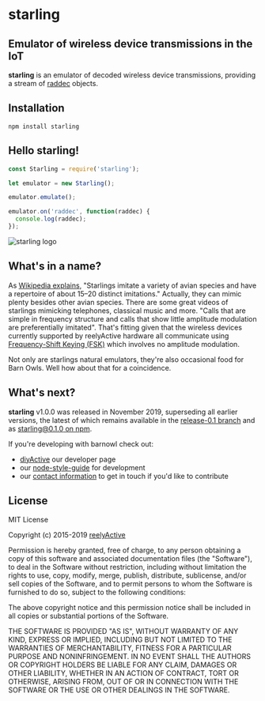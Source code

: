 starling
========


Emulator of wireless device transmissions in the IoT
----------------------------------------------------

__starling__ is an emulator of decoded wireless device transmissions, providing a stream of [raddec](https://github.com/reelyactive/raddec) objects.


Installation
------------

    npm install starling


Hello starling!
---------------

```javascript
const Starling = require('starling');

let emulator = new Starling();

emulator.emulate();

emulator.on('raddec', function(raddec) {
  console.log(raddec);
});
```


![starling logo](https://reelyactive.github.io/starling/images/starling-bubble.png)


What's in a name?
-----------------

As [Wikipedia explains](https://en.wikipedia.org/wiki/Starling#Mimicry), "Starlings imitate a variety of avian species and have a repertoire of about 15–20 distinct imitations."  Actually, they can mimic plenty besides other avian species.  There are some great videos of starlings mimicking telephones, classical music and more.  "Calls that are simple in frequency structure and calls that show little amplitude modulation are preferentially imitated".  That's fitting given that the wireless devices currently supported by reelyActive hardware all communicate using [Frequency-Shift Keying (FSK)](https://en.wikipedia.org/wiki/Frequency-shift_keying) which involves no amplitude modulation.

Not only are starlings natural emulators, they're also occasional food for Barn Owls.  Well how about that for a coincidence.


What's next?
------------

__starling__ v1.0.0 was released in November 2019, superseding all earlier versions, the latest of which remains available in the [release-0.1 branch](https://github.com/reelyactive/starling/tree/release-0.1) and as [starling@0.1.0 on npm](https://www.npmjs.com/package/starling/v/0.1.0).

If you're developing with barnowl check out:
* [diyActive](https://reelyactive.github.io/) our developer page
* our [node-style-guide](https://github.com/reelyactive/node-style-guide) for development
* our [contact information](https://www.reelyactive.com/contact/) to get in touch if you'd like to contribute


License
-------

MIT License

Copyright (c) 2015-2019 [reelyActive](https://www.reelyactive.com)

Permission is hereby granted, free of charge, to any person obtaining a copy of this software and associated documentation files (the "Software"), to deal in the Software without restriction, including without limitation the rights to use, copy, modify, merge, publish, distribute, sublicense, and/or sell copies of the Software, and to permit persons to whom the Software is furnished to do so, subject to the following conditions:

The above copyright notice and this permission notice shall be included in all copies or substantial portions of the Software.

THE SOFTWARE IS PROVIDED "AS IS", WITHOUT WARRANTY OF ANY KIND, EXPRESS OR 
IMPLIED, INCLUDING BUT NOT LIMITED TO THE WARRANTIES OF MERCHANTABILITY, 
FITNESS FOR A PARTICULAR PURPOSE AND NONINFRINGEMENT. IN NO EVENT SHALL THE 
AUTHORS OR COPYRIGHT HOLDERS BE LIABLE FOR ANY CLAIM, DAMAGES OR OTHER 
LIABILITY, WHETHER IN AN ACTION OF CONTRACT, TORT OR OTHERWISE, ARISING FROM, 
OUT OF OR IN CONNECTION WITH THE SOFTWARE OR THE USE OR OTHER DEALINGS IN 
THE SOFTWARE.
